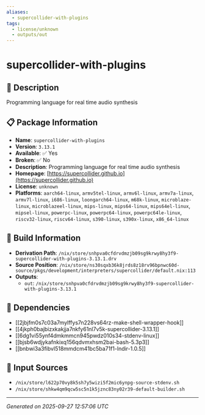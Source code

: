 ```yaml
---
aliases:
  - supercollider-with-plugins
tags:
  - license/unknown
  - outputs/out
---
```


# supercollider-with-plugins

## 📝 Description

Programming language for real time audio synthesis

## 📋 Package Information

- **Name**: `supercollider-with-plugins`
- **Version**: `3.13.1`
- **Available**: ✅ Yes
- **Broken**: ✅ No
- **Description**: Programming language for real time audio synthesis
- **Homepage**: [https://supercollider.github.io](https://supercollider.github.io)
- **License**: `unknown`
- **Platforms**: `aarch64-linux`, `armv5tel-linux`, `armv6l-linux`, `armv7a-linux`, `armv7l-linux`, `i686-linux`, `loongarch64-linux`, `m68k-linux`, `microblaze-linux`, `microblazeel-linux`, `mips-linux`, `mips64-linux`, `mips64el-linux`, `mipsel-linux`, `powerpc-linux`, `powerpc64-linux`, `powerpc64le-linux`, `riscv32-linux`, `riscv64-linux`, `s390-linux`, `s390x-linux`, `x86_64-linux`

## 🔧 Build Information

- **Derivation Path**: `/nix/store/snhpva0cfdrvdmzjb09sg9krwy8hy3f9-supercollider-with-plugins-3.13.1.drv`
- **Source Position**: `/nix/store/ns30sqxb36k8jrds8z18rv96bpnwc60d-source/pkgs/development/interpreters/supercollider/default.nix:113`
- **Outputs**:
  - `out`:  `/nix/store/snhpva0cfdrvdmzjb09sg9krwy8hy3f9-supercollider-with-plugins-3.13.1`

## 🔗 Dependencies

- [[2jbjfm0s7c03a7mylffys7n228vs64rz-make-shell-wrapper-hook]]
- [[4jkph0bajbizxkakjja7nkfy61nl7v5k-supercollider-3.13.1]]
- [[6dg1vi55ynf4dmkmmcn945pwdz010s34-stdenv-linux]]
- [[bjsb6wdjykafnkixq156qdvmxhsm2bai-bash-5.3p3]]
- [[bnbwi3a3fibvl518mmdcm41bc5ba71f1-lndir-1.0.5]]

## 📁 Input Sources

- `/nix/store/l622p70vy8k5sh7y5wizi5f2mic6ynpg-source-stdenv.sh`
- `/nix/store/shkw4qm9qcw5sc5n1k5jznc83ny02r39-default-builder.sh`

---
*Generated on 2025-09-27 12:57:06 UTC*
